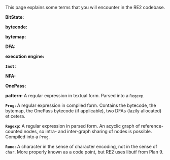 This page explains some terms that you will encounter in the RE2 codebase.

**BitState:**

**bytecode:**

**bytemap:**

**DFA:**

**execution engine:**

**`Inst`:**

**NFA:**

**OnePass:**

**pattern:** A regular expression in textual form. Parsed into a `Regexp`.

**`Prog`:** A regular expression in compiled form. Contains the bytecode, the bytemap, the OnePass bytecode (if applicable), two DFAs (lazily allocated) et cetera.

**`Regexp`:** A regular expression in parsed form. An acyclic graph of reference-counted nodes, so intra- and inter-graph sharing of nodes is possible. Compiled into a `Prog`.

**`Rune`:** A character in the sense of character encoding, not in the sense of `char`. More properly known as a code point, but RE2 uses libutf from Plan 9.
